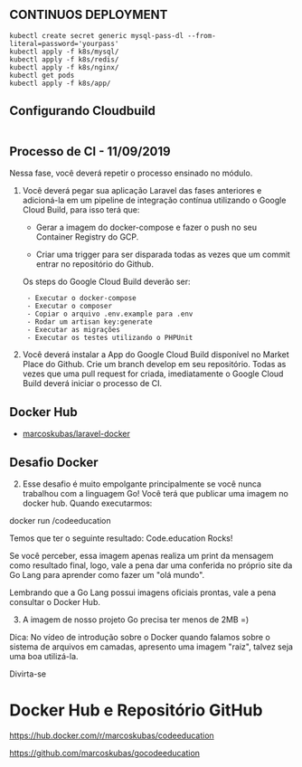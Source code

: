 
## CONTINUOS DEPLOYMENT

```
kubectl create secret generic mysql-pass-dl --from-literal=password='yourpass'
kubectl apply -f k8s/mysql/
kubectl apply -f k8s/redis/
kubectl apply -f k8s/nginx/
kubectl get pods
kubectl apply -f k8s/app/
```

## Configurando Cloudbuild

```

```

## Processo de CI - 11/09/2019

Nessa fase, você deverá repetir o processo ensinado no módulo.

1) Você deverá pegar sua aplicação Laravel das fases anteriores e adicioná-la em um pipeline de integração contínua utilizando o Google Cloud Build, para isso terá que:


    - Gerar a imagem do docker-compose e fazer o push no seu Container Registry do GCP. 

    - Criar uma trigger para ser disparada todas as vezes que um commit entrar no repositório do Github.

    Os steps do Google Cloud Build deverão ser:

        - Executar o docker-compose
        - Executar o composer
        - Copiar o arquivo .env.example para .env
        - Rodar um artisan key:generate
        - Executar as migrações
        - Executar os testes utilizando o PHPUnit

2) Você deverá instalar a App do Google Cloud Build disponível no Market Place do Github. Crie um branch develop em seu repositório. Todas as vezes que uma pull request for criada, imediatamente o Google Cloud Build deverá iniciar o processo de CI.

## Docker Hub

- [marcoskubas/laravel-docker](https://hub.docker.com/r/marcoskubas/laravel-docker)

## Desafio Docker

2) Esse desafio é muito empolgante principalmente se você nunca trabalhou com a linguagem Go!
Você terá que publicar uma imagem no docker hub. Quando executarmos:

docker run <seu-user>/codeeducation 

Temos que ter o seguinte resultado: Code.education Rocks!

Se você perceber, essa imagem apenas realiza um print da mensagem como resultado final, logo, vale a pena dar uma conferida no próprio site da Go Lang para aprender como fazer um "olá mundo".

Lembrando que a Go Lang possui imagens oficiais prontas, vale a pena consultar o Docker Hub.

3) A imagem de nosso projeto Go precisa ter menos de 2MB =)

Dica: No vídeo de introdução sobre o Docker quando falamos sobre o sistema de arquivos em camadas, apresento uma imagem "raiz", talvez seja uma boa utilizá-la.

Divirta-se

# Docker Hub e Repositório GitHub

https://hub.docker.com/r/marcoskubas/codeeducation

https://github.com/marcoskubas/gocodeeducation

